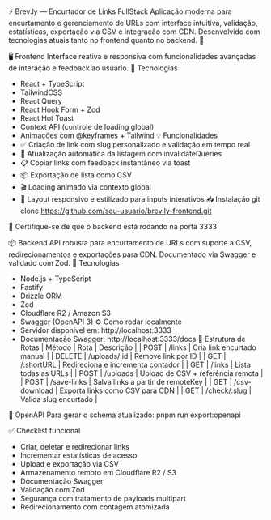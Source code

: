 ⚡ Brev.ly — Encurtador de Links FullStack
Aplicação moderna para encurtamento e gerenciamento de URLs com interface intuitiva, validação, estatísticas, exportação via CSV e integração com CDN. Desenvolvido com tecnologias atuais tanto no frontend quanto no backend. 🚀

🖥️ Frontend
Interface reativa e responsiva com funcionalidades avançadas de interação e feedback ao usuário.
🧪 Tecnologias
- React + TypeScript
- TailwindCSS
- React Query
- React Hook Form + Zod
- React Hot Toast
- Context API (controle de loading global)
- Animações com @keyframes + Tailwind
💡 Funcionalidades
- ✅ Criação de link com slug personalizado e validação em tempo real
- 🔁 Atualização automática da listagem com invalidateQueries
- 📋 Copiar links com feedback instantâneo via toast
- 📦 Exportação de lista como CSV
- 🎬 Loading animado via contexto global
- 🎨 Layout responsivo e estilizado para inputs interativos
📥 Instalação
git clone https://github.com/seu-usuario/brev.ly-frontend.git


🔗 Certifique-se de que o backend está rodando na porta 3333


📦 Backend
API robusta para encurtamento de URLs com suporte a CSV, redirecionamentos e exportações para CDN. Documentado via Swagger e validado com Zod.
🚀 Tecnologias
- Node.js + TypeScript
- Fastify
- Drizzle ORM
- Zod
- Cloudflare R2 / Amazon S3
- Swagger (OpenAPI 3)
⚙️ Como rodar localmente
- Servidor disponível em: http://localhost:3333
- Documentação Swagger: http://localhost:3333/docs
📁 Estrutura de Rotas
| Método | Rota | Descrição | 
| POST | /links | Cria link encurtado manual | 
| DELETE | /uploads/:id | Remove link por ID | 
| GET | /:shortURL | Redireciona e incrementa contador | 
| GET | /links | Lista todas as URLs | 
| POST | /uploads | Upload de CSV + referência remota | 
| POST | /save-links | Salva links a partir de remoteKey | 
| GET | /csv-download | Exporta links como CSV para CDN | 
| GET | /check/:slug | Valida slug encurtado | 


📄 OpenAPI
Para gerar o schema atualizado:
pnpm run export:openapi


✅ Checklist funcional
- Criar, deletar e redirecionar links
- Incrementar estatísticas de acesso
- Upload e exportação via CSV
- Armazenamento remoto em Cloudflare R2 / S3
- Documentação Swagger
- Validação com Zod
- Segurança com tratamento de payloads multipart
- Redirecionamento com contagem atomizada
